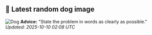 ## 🐶 Latest random dog image
![Dog](https://images.dog.ceo/breeds/retriever-curly/n02099429_1039.jpg)
**Advice:** "State the problem in words as clearly as possible."
*Updated: 2025-10-10 02:08 UTC*
